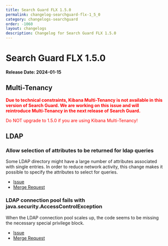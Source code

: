 ```yaml
---
title: Search Guard FLX 1.5.0
permalink: changelog-searchguard-flx-1_5_0
category: changelogs-searchguard
order: -1060
layout: changelogs
description: Changelog for Search Guard FLX 1.5.0
---
```


<!--- Copyright 2024 floragunn GmbH -->

# Search Guard FLX 1.5.0

**Release Date: 2024-01-15**

## Multi-Tenancy

<span style="color:red">**Due to technical constraints, Kibana Multi-Tenancy is not available in this version of Search Guard. We are working on this issue and will reintroduce
Multi-Tenancy in the next release of Search Guard.**</span>

<span style="color:red">Do NOT upgrade to 1.5.0 if you are using Kibana Multi-Tenancy!</span>

## LDAP

### Allow selection of attributes to be returned for ldap queries

Some LDAP directory might have a large number of attributes associated with single entries. 
In order to reduce network activity, this change makes it possible to specify the attributes to select for queries.

* [Issue](https://git.floragunn.com/search-guard/search-guard-suite-enterprise/-/issues/265)
* [Merge Request](https://git.floragunn.com/search-guard/search-guard-suite-enterprise/-/merge_requests/563)

### LDAP connection pool fails with java.security.AccessControlException

When the LDAP connection pool scales up, the code seems to be missing the necessary special privilege block.

* [Issue](https://git.floragunn.com/search-guard/search-guard-suite-enterprise/-/issues/256)
* [Merge Request](https://git.floragunn.com/search-guard/search-guard-suite-enterprise/-/merge_requests/553)
